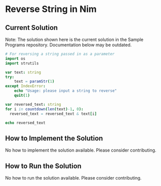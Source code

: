 # Reverse String in Nim

## Current Solution

Note: The solution shown here is the current solution in the Sample Programs repository. Documentation below may be outdated.

```Nim
# For reversing a string passed in as a parameter
import os
import strutils

var text: string
try:
    text = paramStr(1)
except IndexError:
    echo "Usage: please input a string to reverse"
    quit(1)

var reversed_text: string
for i in countdown(len(text)-1, 0):
  reversed_text = reversed_text & text[i]

echo reversed_text


```

## How to Implement the Solution

No how to implement the solution available. Please consider contributing.

## How to Run the Solution

No how to run the solution available. Please consider contributing.